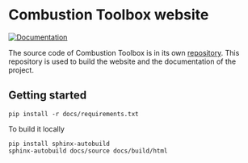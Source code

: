 # Combustion Toolbox website

[![Documentation](https://readthedocs.org/projects/combustion-toolbox-website/badge/?version=latest)](https://combustion-toolbox-website.readthedocs.io/en/latest/?badge=latest)

The source code of Combustion Toolbox is in its own [repository](https://github.com/AlbertoCuadra/combustion_toolbox). This repository is used to build the website and the documentation of the project.

## Getting started
```terminal
pip install -r docs/requirements.txt
```

To build it locally
```terminal
pip install sphinx-autobuild
sphinx-autobuild docs/source docs/build/html
```

